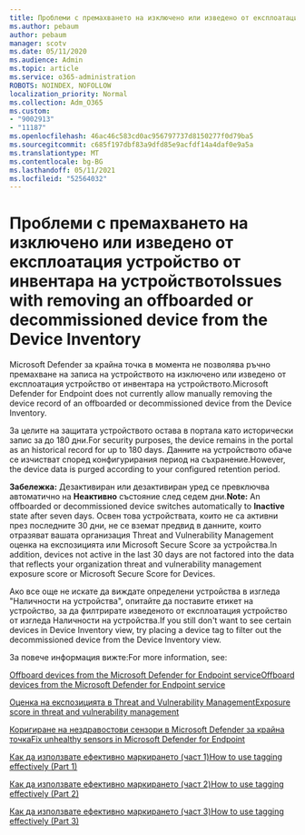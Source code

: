 ```yaml
---
title: Проблеми с премахването на изключено или изведено от експлоатация устройство от инвентара на устройството
ms.author: pebaum
author: pebaum
manager: scotv
ms.date: 05/11/2020
ms.audience: Admin
ms.topic: article
ms.service: o365-administration
ROBOTS: NOINDEX, NOFOLLOW
localization_priority: Normal
ms.collection: Adm_O365
ms.custom:
- "9002913"
- "11187"
ms.openlocfilehash: 46ac46c583cd0ac956797737d8150277f0d79ba5
ms.sourcegitcommit: c685f197dbf83a9dfd85e9acfdf14a4daf0e9a5a
ms.translationtype: MT
ms.contentlocale: bg-BG
ms.lasthandoff: 05/11/2021
ms.locfileid: "52564032"
---
```

# <a name="issues-with-removing-an-offboarded-or-decommissioned-device-from-the-device-inventory"></a><span data-ttu-id="b9cfc-102">Проблеми с премахването на изключено или изведено от експлоатация устройство от инвентара на устройството</span><span class="sxs-lookup"><span data-stu-id="b9cfc-102">Issues with removing an offboarded or decommissioned device from the Device Inventory</span></span>

<span data-ttu-id="b9cfc-103">Microsoft Defender за крайна точка в момента не позволява ръчно премахване на записа на устройството на изключено или изведено от експлоатация устройство от инвентара на устройството.</span><span class="sxs-lookup"><span data-stu-id="b9cfc-103">Microsoft Defender for Endpoint does not currently allow manually removing the device record of an offboarded or decommissioned device from the Device Inventory.</span></span>

<span data-ttu-id="b9cfc-104">За целите на защитата устройството остава в портала като исторически запис за до 180 дни.</span><span class="sxs-lookup"><span data-stu-id="b9cfc-104">For security purposes, the device remains in the portal as an historical record for up to 180 days.</span></span> <span data-ttu-id="b9cfc-105">Данните на устройството обаче се изчистват според конфигурирания период на съхранение.</span><span class="sxs-lookup"><span data-stu-id="b9cfc-105">However, the device data is purged according to your configured retention period.</span></span>

<span data-ttu-id="b9cfc-106">**Забележка:** Дезактивиран или дезактивиран уред се превключва автоматично на **Неактивно** състояние след седем дни.</span><span class="sxs-lookup"><span data-stu-id="b9cfc-106">**Note:** An offboarded or decommissioned device switches automatically to **Inactive** state after seven days.</span></span> <span data-ttu-id="b9cfc-107">Освен това устройствата, които не са активни през последните 30 дни, не се вземат предвид в данните, които отразяват вашата организация Threat and Vulnerability Management оценка на експозицията или Microsoft Secure Score за устройства.</span><span class="sxs-lookup"><span data-stu-id="b9cfc-107">In addition, devices not active in the last 30 days are not factored into the data that reflects your organization threat and vulnerability management exposure score or Microsoft Secure Score for Devices.</span></span>
 
<span data-ttu-id="b9cfc-108">Ако все още не искате да виждате определени устройства в изгледа "Наличности на устройства", опитайте да поставите етикет на устройство, за да филтрирате изведеното от експлоатация устройство от изгледа Наличности на устройства.</span><span class="sxs-lookup"><span data-stu-id="b9cfc-108">If you still don't want to see certain devices in Device Inventory view, try placing a device tag to filter out the decommissioned device from the Device Inventory view.</span></span>

<span data-ttu-id="b9cfc-109">За повече информация вижте:</span><span class="sxs-lookup"><span data-stu-id="b9cfc-109">For more information, see:</span></span>

[<span data-ttu-id="b9cfc-110">Offboard devices from the Microsoft Defender for Endpoint service</span><span class="sxs-lookup"><span data-stu-id="b9cfc-110">Offboard devices from the Microsoft Defender for Endpoint service</span></span>](/microsoft-365/security/defender-endpoint/offboard-machines.md)

[<span data-ttu-id="b9cfc-111">Оценка на експозицията в Threat and Vulnerability Management</span><span class="sxs-lookup"><span data-stu-id="b9cfc-111">Exposure score in threat and vulnerability management</span></span>](/microsoft-365/security/defender-endpoint/tvm-exposure-score.md)

[<span data-ttu-id="b9cfc-112">Коригиране на нездравостови сензори в Microsoft Defender за крайна точка</span><span class="sxs-lookup"><span data-stu-id="b9cfc-112">Fix unhealthy sensors in Microsoft Defender for Endpoint</span></span>](/microsoft-365/security/defender-endpoint/fix-unhealthy-sensors#inactive-devices.md)

[<span data-ttu-id="b9cfc-113">Как да използвате ефективно маркирането (част 1)</span><span class="sxs-lookup"><span data-stu-id="b9cfc-113">How to use tagging effectively (Part 1)</span></span>](https://techcommunity.microsoft.com/t5/microsoft-defender-for-endpoint/how-to-use-tagging-effectively-part-1/ba-p/1964058)

[<span data-ttu-id="b9cfc-114">Как да използвате ефективно маркирането (част 2)</span><span class="sxs-lookup"><span data-stu-id="b9cfc-114">How to use tagging effectively (Part 2)</span></span>](https://techcommunity.microsoft.com/t5/microsoft-defender-for-endpoint/how-to-use-tagging-effectively-part-2/ba-p/1962008)

[<span data-ttu-id="b9cfc-115">Как да използвате ефективно маркирането (част 3)</span><span class="sxs-lookup"><span data-stu-id="b9cfc-115">How to use tagging effectively (Part 3)</span></span>](https://techcommunity.microsoft.com/t5/microsoft-defender-for-endpoint/how-to-use-tagging-effectively-part-3/ba-p/1964073)




